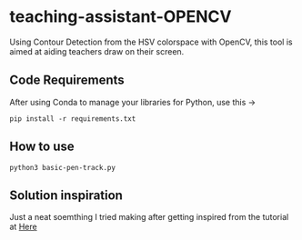 # teaching-assistant-OPENCV
Using Contour Detection from the HSV colorspace with OpenCV, this tool is aimed at aiding teachers draw on their screen.

## Code Requirements 
After using Conda to manage your libraries for Python, use this ->

```
pip install -r requirements.txt
```

## How to use
```
python3 basic-pen-track.py
```

## Solution inspiration

Just a neat soemthing I tried making after getting inspired from the tutorial at
[Here](https://www.pyimagesearch.com/2015/09/14/ball-tracking-with-opencv/)

